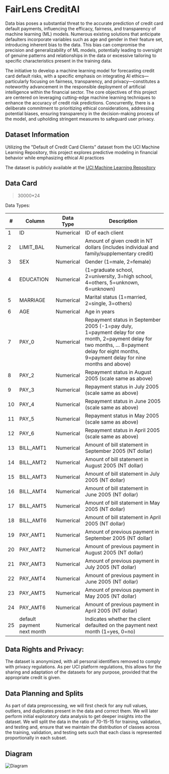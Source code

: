 # FairLens CreditAI

Data bias poses a substantial threat to the accurate prediction of credit card default payments, influencing the efficacy, fairness, and transparency of machine learning (ML) models. Numerous existing solutions that anticipate defaulters incorporate variables such as age and gender in their feature set, introducing inherent bias to the data. This bias can compromise the precision and generalizability of ML models, potentially leading to oversight of genuine patterns and relationships in the data or excessive tailoring to specific characteristics present in the training
data.

The initiative to develop a machine learning model for forecasting credit card default risks, with a specific emphasis on integrating AI ethics—particularly focusing on fairness, transparency, and privacy—constitutes a noteworthy advancement in the responsible deployment of artificial intelligence within the financial sector. The core objectives of this project are centered on leveraging cutting-edge machine learning techniques to enhance the accuracy of credit risk predictions. Concurrently, there is a deliberate commitment to prioritizing ethical considerations, addressing potential biases, ensuring transparency in the decision-making process of the model, and upholding stringent measures to safeguard user privacy.

## Dataset Information
Utilizing the "Default of Credit Card Clients" dataset from the
UCI Machine Learning Repository, this project explores predictive modeling in financial
behavior while emphasizing ethical AI practices

The dataset is publicly available at the [UCI Machine Learning Repository](https://archive.ics.uci.edu/dataset/350/default+of+credit+card+clients)

## Data Card
>30000*24

Data Types:

|# | Column                      | Data Type | Description |
|---|---------------------------|----------|--------------|
|1 | ID                          | Numerical | ID of each client |
|2 | LIMIT_BAL                   | Numerical | Amount of given credit in NT dollars (includes individual and family/supplementary credit) |
|3 | SEX                         | Numerical | Gender (1=male, 2=female) |
|4 | EDUCATION                   | Numerical | (1=graduate school, 2=university, 3=high school, 4=others, 5=unknown, 6=unknown) |
|5 | MARRIAGE                    | Numerical | Marital status (1=married, 2=single, 3=others) |
|6 | AGE                         | Numerical | Age in years |
|7 | PAY_0                       | Numerical | Repayment status in September 2005 (-1=pay duly, 1=payment delay for one month, 2=payment delay for two months, … 8=payment delay for eight months, 9=payment delay for nine months and above) |
|8 | PAY_2                       | Numerical | Repayment status in August 2005 (scale same as above) |
|9 | PAY_3                       | Numerical | Repayment status in July 2005 (scale same as above) |
|10| PAY_4                       | Numerical | Repayment status in June 2005 (scale same as above) |
|11| PAY_5                       | Numerical | Repayment status in May 2005 (scale same as above) |
|12| PAY_6                       | Numerical | Repayment status in April 2005 (scale same as above) |
|13| BILL_AMT1                   | Numerical | Amount of bill statement in September 2005 (NT dollar) |
|14| BILL_AMT2                   | Numerical | Amount of bill statement in August 2005 (NT dollar) |
|15| BILL_AMT3                   | Numerical | Amount of bill statement in July 2005 (NT dollar) |
|16| BILL_AMT4                   | Numerical | Amount of bill statement in June 2005 (NT dollar) |
|17| BILL_AMT5                   | Numerical | Amount of bill statement in May 2005 (NT dollar) |
|18| BILL_AMT6                   | Numerical | Amount of bill statement in April 2005 (NT dollar) |
|19| PAY_AMT1                    | Numerical | Amount of previous payment in September 2005 (NT dollar) |
|20| PAY_AMT2                    | Numerical | Amount of previous payment in August 2005 (NT dollar) |
|21| PAY_AMT3                    | Numerical | Amount of previous payment in July 2005 (NT dollar) |
|22| PAY_AMT4                    | Numerical | Amount of previous payment in June 2005 (NT dollar) |
|23| PAY_AMT5                    | Numerical | Amount of previous payment in May 2005 (NT dollar) |
|24| PAY_AMT6                    | Numerical | Amount of previous payment in April 2005 (NT dollar) |
|25| default payment next month | Numerical | Indicates whether the client defaulted on the payment next month (1=yes, 0=no) |
##	Data Rights and Privacy: 
The dataset is anonymized, with all personal identifiers removed to comply with privacy regulations. As per UCI platform regulations, this allows for the sharing and adaptation of the datasets for any purpose, provided that the appropriate credit is given.

## Data Planning and Splits
As part of data preprocessing, we will first check for any null values, outliers, and duplicates present in the data and correct them. We will later perform initial exploratory data analysis to get deeper insights into the dataset.
We will split the data in the ratio of 70-15-15 for training, validation, and testing and, ensure that we maintain the distribution of classes across the training, validation, and testing sets such that each class is represented proportionally in each subset.

## Diagram

![Diagram](https://drive.google.com/uc?export=download&id=1rbkIr1U8tqNm1M1AP0dg4P-sr56abreS)


